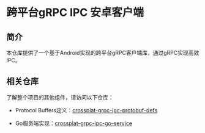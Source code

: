 # 跨平台gRPC IPC 安卓客户端

## 简介
本仓库提供了一个基于Android实现的跨平台gRPC客户端库，通过gRPC实现高效IPC。

## 相关仓库

了解整个项目的其他组件，请访问以下仓库：

- Protocol Buffers定义：[crossplat-grpc-ipc-protobuf-defs](https://github.com/JackieLeee/crossplat-grpc-ipc-protobuf-defs)

- Go服务端实现：[crossplat-grpc-ipc-go-service](https://github.com/JackieLeee/crossplat-grpc-ipc-go-service)